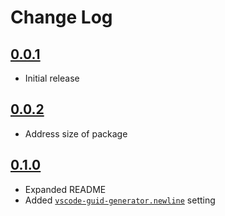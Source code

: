 # Change Log

## [0.0.1]

- Initial release

## [0.0.2]

- Address size of package

## [0.1.0]

- Expanded README
- Added [`vscode-guid-generator.newline`](#extension-settings) setting


[0.1.0]: https://github.com/Motivesoft/vscode-guid-generator/releases/tag/v0.1.0
[0.0.2]: https://github.com/Motivesoft/vscode-guid-generator/releases/tag/v0.0.2
[0.0.1]: https://github.com/Motivesoft/vscode-guid-generator/releases/tag/v0.0.1